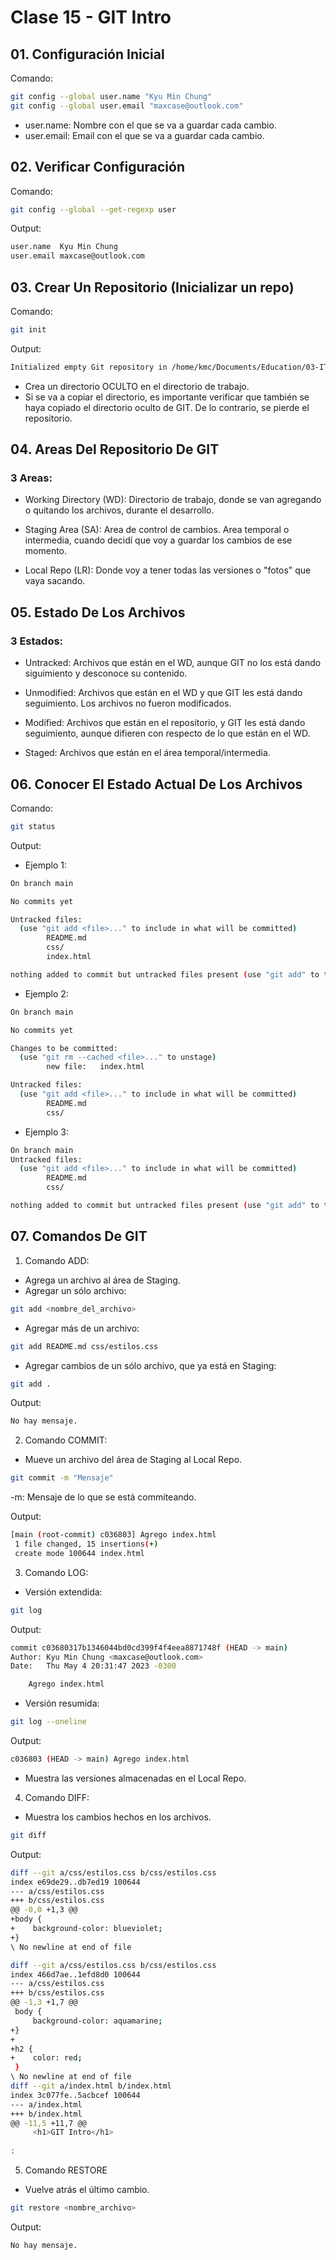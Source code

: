 # Clase 15 - GIT Intro

## 01. Configuración Inicial
Comando:
```sh
git config --global user.name "Kyu Min Chung"
git config --global user.email "maxcase@outlook.com"
```
* user.name: Nombre con el que se va a guardar cada cambio.
* user.email: Email con el que se va a guardar cada cambio.

## 02. Verificar Configuración
Comando:
```sh
git config --global --get-regexp user
```
Output:
```sh
user.name  Kyu Min Chung
user.email maxcase@outlook.com
```

## 03. Crear Un Repositorio (Inicializar un repo)
Comando:
```sh
git init
```

Output:
```sh
Initialized empty Git repository in /home/kmc/Documents/Education/03-IT/01-Educacion_IT/05-Full_Stack_Bootcamp/Clase_15/Git_Intro/.git/
```

* Crea un directorio OCULTO en el directorio de trabajo.
* Si se va a copiar el directorio, es importante verificar que también se haya copiado el directorio oculto de GIT. De lo contrario, se pierde el repositorio.


## 04. Areas Del Repositorio De GIT
### 3 Areas:

* Working Directory (WD): Directorio de trabajo, donde se van agregando o quitando los archivos, durante el desarrollo.

* Staging Area (SA): Area de control de cambios.
    Area temporal o intermedia, cuando decidí que voy a guardar los cambios de ese momento.

* Local Repo (LR): Donde voy a tener todas las versiones o "fotos" que vaya sacando.

## 05. Estado De Los Archivos
### 3 Estados:

* Untracked: Archivos que están en el WD, aunque GIT no los está dando siguimiento y desconoce su contenido.

* Unmodified: Archivos que están en el WD y que GIT les está dando seguimiento.
    Los archivos no fueron modificados.

* Modified: Archivos que están en el repositorio, y GIT les está dando seguimiento, aunque difieren con respecto de lo que están en el WD.

* Staged: Archivos que están en el área temporal/intermedia.

## 06. Conocer El Estado Actual De Los Archivos
Comando:
```sh
git status
```
Output:
* Ejemplo 1:
```sh
On branch main

No commits yet

Untracked files:
  (use "git add <file>..." to include in what will be committed)
        README.md
        css/
        index.html

nothing added to commit but untracked files present (use "git add" to track)
```

* Ejemplo 2:
```sh
On branch main

No commits yet

Changes to be committed:
  (use "git rm --cached <file>..." to unstage)
        new file:   index.html

Untracked files:
  (use "git add <file>..." to include in what will be committed)
        README.md
        css/
```

* Ejemplo 3:
```sh
On branch main
Untracked files:
  (use "git add <file>..." to include in what will be committed)
        README.md
        css/

nothing added to commit but untracked files present (use "git add" to track)
```

 ## 07. Comandos De GIT
 1. Comando ADD:
 * Agrega un archivo al área de Staging.
 * Agregar un sólo archivo:
```sh
git add <nombre_del_archivo>
 ```

* Agregar más de un archivo:
 ```sh
git add README.md css/estilos.css
 ```

 * Agregar cambios de un sólo archivo, que ya está en Staging:
 ```sh
git add .
 ```
Output:
```sh
No hay mensaje.
```

2. Comando COMMIT:
* Mueve un archivo del área de Staging al Local Repo.
```sh
git commit -m "Mensaje"
 ```
-m: Mensaje de lo que se está commiteando.

Output:
```sh
[main (root-commit) c036803] Agrego index.html
 1 file changed, 15 insertions(+)
 create mode 100644 index.html
```

3. Comando LOG:
* Versión extendida:
```sh
git log
 ```
Output:
```sh
commit c03680317b1346044bd0cd399f4f4eea8871748f (HEAD -> main)
Author: Kyu Min Chung <maxcase@outlook.com>
Date:   Thu May 4 20:31:47 2023 -0300

    Agrego index.html
```

* Versión resumida:
```sh
git log --oneline
```
Output:
```sh
c036803 (HEAD -> main) Agrego index.html
```

* Muestra las versiones almacenadas en el Local Repo.

4. Comando DIFF:
* Muestra los cambios hechos en los archivos.
```sh
git diff
```

Output:
```sh
diff --git a/css/estilos.css b/css/estilos.css
index e69de29..db7ed19 100644
--- a/css/estilos.css
+++ b/css/estilos.css
@@ -0,0 +1,3 @@
+body {
+    background-color: blueviolet;
+}
\ No newline at end of file
```

```sh
diff --git a/css/estilos.css b/css/estilos.css
index 466d7ae..1efd8d0 100644
--- a/css/estilos.css
+++ b/css/estilos.css
@@ -1,3 +1,7 @@
 body {
     background-color: aquamarine;
+}
+
+h2 {
+    color: red;
 }
\ No newline at end of file
diff --git a/index.html b/index.html
index 3c077fe..5acbcef 100644
--- a/index.html
+++ b/index.html
@@ -11,5 +11,7 @@
     <h1>GIT Intro</h1>
 
:
```

5. Comando RESTORE
* Vuelve atrás el último cambio.
```sh
git restore <nombre_archivo>
```

Output:
```sh
No hay mensaje.
```


